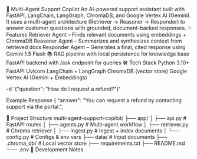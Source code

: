 🚀 Multi-Agent Support Copilot
An AI-powered support assistant built with FastAPI, LangChain, LangGraph, ChromaDB, and Google Vertex AI (Gemini).
It uses a multi-agent architecture (Retriever → Reasoner → Responder) to answer customer questions with grounded, document-backed responses.
✨ Features
Retriever Agent – Finds relevant documents using embeddings + ChromaDB
Reasoner Agent – Summarizes and synthesizes context from retrieved docs
Responder Agent – Generates a final, cited response using Gemini 1.5 Flash
📚 RAG pipeline with local persistence for knowledge base
 FastAPI backend with /ask endpoint for queries
🛠️ Tech Stack
Python 3.10+
FastAPI
Uvicorn
LangChain + LangGraph
ChromaDB (vector store)
Google Vertex AI (Gemini + Embeddings)

-d '{"question": "How do I request a refund?"}'

Example Response
{
  "answer": "You can request a refund by contacting support via the portal.",

📂 Project Structure
multi-agent-support-copilot/
├── app/
│   ├── api.py        # FastAPI routes
│   ├── agents.py     # Multi-agent workflow
│   ├── retriever.py  # Chroma retriever
│   ├── ingest.py     # Ingest + index documents
│   └── config.py     # Configs & env vars
├── data/             # Input documents
├── .chroma_db/       # Local vector store
├── requirements.txt
├── README.md
└── .env
🔧 Development Notes



